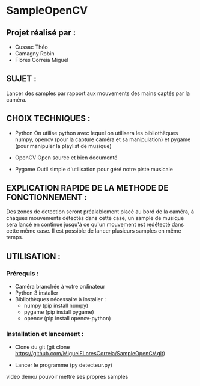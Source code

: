 # SampleOpenCV

## Projet réalisé par :
- Cussac Théo
- Camagny Robin
- Flores Correia Miguel

## SUJET :

Lancer des samples par rapport aux mouvements des mains captés par la caméra.

## CHOIX TECHNIQUES :

- Python
	On utilise python avec lequel on utilisera les bibliothèques numpy, opencv (pour la capture caméra et sa manipulation) et pygame (pour manipuler la playlist de musique) 

- OpenCV
	Open source et bien documenté

- Pygame
	Outil simple d'utilisation pour géré notre piste musicale

## EXPLICATION RAPIDE DE LA METHODE DE FONCTIONNEMENT :

Des zones de detection seront préalablement placé au bord de la caméra, à chaques mouvements détectés dans cette case, un sample de musique sera lancé en continue jusqu'à ce qu'un mouvement est redétecté dans cette même case. Il est possible de lancer plusieurs samples en même temps.

## UTILISATION :

### Prérequis :

- Caméra branchée à votre ordinateur
- Python 3 installer 
- Bibliothèques nécessaire à installer : 
	- numpy (pip install numpy)
	- pygame (pip install pygame)
	- opencv (pip install opencv-python)

### Installation et lancement :

- Clone du git (git clone https://github.com/MiguelFLoresCorreia/SampleOpenCV.git)

- Lancer le programme (py detecteur.py)


video demo/ pouvoir mettre ses propres samples